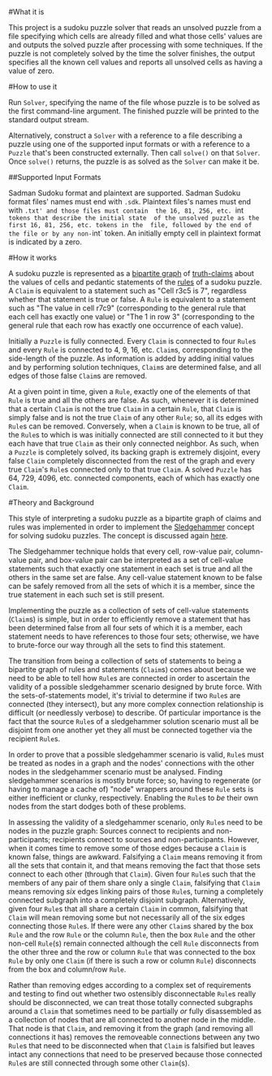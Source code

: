 #What it is

This project is a sudoku puzzle solver that reads an unsolved puzzle 
from a file specifying which cells are already filled and what those 
cells' values are and outputs the solved puzzle after processing with 
some techniques. If the puzzle is not completely solved by the time 
the solver finishes, the output specifies all the known cell values 
and reports all unsolved cells as having a value of zero.

#How to use it

Run `Solver`, specifying the name of the file whose puzzle is to be 
solved as the first command-line argument. The finished puzzle will be 
printed to the standard output stream.

Alternatively, construct a `Solver` with a reference to a file describing a puzzle 
using one of the supported input formats or with a reference to a 
`Puzzle` that's been constructed externally. Then call `solve()` on 
that `Solver`. Once `solve()` returns, the puzzle is as solved as 
the `Solver` can make it be.

##Supported Input Formats

Sadman Sudoku format and plaintext are supported. 
Sadman Sudoku format files' names must end with `.sdk`. Plaintext 
files's names must end with `.txt' and those files must contain 
the 16, 81, 256, etc. `int` tokens that describe the initial state 
of the unsolved puzzle as the first 16, 81, 256, etc. tokens in the 
file, followed by the end of the file or by any non-`int` token. 
An initially empty cell in plaintext format is indicated by a zero.

#How it works

A sudoku puzzle is represented as a 
[bipartite graph](https://en.wikipedia.org/wiki/Bipartite_graph) of 
[truth-claims](https://github.com/fiveham/Sudoku_Solver/blob/master/src/sudoku/Claim.java) 
about the values of cells and pedantic statements 
of the [rules](https://github.com/fiveham/Sudoku_Solver/blob/master/src/sudoku/Rule.java) 
of a sudoku puzzle. A `Claim` is equivalent to a 
statement such as "Cell r3c5 is 7", regardless whether that statement 
is true or false. A `Rule` is equivalent to a statement such as "The 
value in cell r7c9" (corresponding to the general rule that each 
cell has exactly one value) or "The 1 in row 3" (corresponding to the 
general rule that each row has exactly one occurrence of each value).

Initially a `Puzzle` is fully connected. Every `Claim` is connected to 
four `Rule`s and every `Rule` is connected to 4, 9, 16, etc. `Claim`s, 
corresponding to the side-length of the puzzle. As information is added 
by adding initial values and by performing solution techniques, `Claim`s 
are determined false, and all edges of those false `Claim`s are removed.

At a given point in time, given a `Rule`, exactly one of the elements of 
that `Rule` is true and all the others are false. As such, whenever it 
is determined that a certain `Claim` is not the true `Claim` in a certain 
`Rule`, that `Claim` is simply false and is not the true `Claim` of any 
other `Rule`; so, all its edges with `Rule`s can be removed. Conversely, 
when a `Claim` is known to be true, all of the `Rule`s to which is was 
initially connected are still connected to it but they each have that 
true `Claim` as their only connected neighbor. As such, when a `Puzzle` 
is completely solved, its backing graph is extremely disjoint, every 
false `Claim` completely disconnected from the rest of the graph and 
every true `Claim`'s `Rule`s connected only to that true `Claim`. A solved 
`Puzzle` has 64, 729, 4096, etc. connected components, each of which 
has exactly one `Claim`.

#Theory and Background

This style of interpreting a sudoku puzzle as a bipartite graph of 
claims and rules was implemented in order to implement the 
[Sledgehammer](http://onigame.livejournal.com/20626.html) concept 
for solving sudoku puzzles. The concept is discussed again 
[here](http://onigame.livejournal.com/18580.html).

The Sledgehammer technique holds that every cell, row-value pair, 
column-value pair, and box-value pair can be interpreted as a set 
of cell-value statements such that exactly one statement in each set 
is true and all the others in the same set are false. Any cell-value 
statement known to be false can be safely removed from all the sets 
of which it is a member, since the true statement in each such set 
is still present.

Implementing the puzzle as a collection of sets of cell-value statements 
(`Claim`s) is simple, but in order to efficiently remove a statement 
that has been determined false from all four sets of which it is a member, 
each statement needs to have references to those four sets; otherwise, 
we have to brute-force our way through all the sets to find this statement.

The transition from being a collection of sets of statements to being a 
bipartite graph of rules and statements (`Claim`s) comes about because 
we need to be able to tell how `Rule`s are connected in order to ascertain 
the validity of a possible sledgehammer scenario designed by brute force. 
With the sets-of-statements model, it's trivial to determine if two `Rule`s 
are connected (they intersect), but any more complex connection relationship 
is difficult (or needlessly verbose) to describe. Of particular importance is 
the fact that the source `Rule`s of a sledgehammer solution scenario must all 
be disjoint from one another yet they all must be connected together via the 
recipient `Rule`s.

In order to prove that a possible sledgehammer scenario is valid, `Rule`s 
must be treated as nodes in a graph and the nodes' connections with the other 
nodes in the sledgehammer scenario must be analysed. Finding sledgehammer 
scenarios is mostly brute force; so, having to regenerate (or having to manage 
a cache of) "node" wrappers around these `Rule` sets is either inefficient or 
clunky, respectively. Enabling the `Rule`s to *be* their own nodes from the 
start dodges both of these problems.

In assessing the validity of a sledgehammer scenario, only `Rule`s need 
to be nodes in the puzzle graph: Sources connect to recipients and non-participants; 
recipients connect to sources and non-participants. However, when it comes time 
to remove some of those edges because a `Claim` is known false, things are awkward. 
Falsifying a `Claim` means removing it from all the sets that contain it, and that 
means removing the fact that those sets connect to each other (through that `Claim`). 
Given four `Rule`s such that the members of any pair of them share only a single 
`Claim`, falsifying that `Claim` means removing *six* edges linking pairs of 
those `Rule`s, turning a completely connected subgraph into a completely disjoint 
subgraph. Alternatively, given four `Rule`s that all share a certain `Claim` in 
common, falsifying that `Claim` will mean removing some but not necessarily all 
of the six edges connecting those `Rule`s. If there were any other `Claim`s shared 
by the box `Rule` and the row `Rule` or the column `Rule`, then the box `Rule` and 
the other non-cell `Rule`(s) remain connected although the cell `Rule` disconnects 
from the other three and the row or column `Rule` that was connected to the box 
`Rule` by only one `Claim` (if there is such a row or column `Rule`) disconnects 
from the box and column/row `Rule`.

Rather than removing edges according to a complex set of requirements and testing 
to find out whether two ostensibly disconnectable `Rule`s really should be 
disconnected, we can treat those totally connected subgraphs around a `Claim` that 
sometimes need to be partially *or* fully disassembled as a collection of nodes 
that are all connected to another node in the middle. That node is that `Claim`, and 
removing it from the graph (and removing all connections it has) removes the 
removeable connections between any two `Rule`s that need to be disconnected when that 
`Claim` is falsified but leaves intact any connections that need to be preserved 
because those connected `Rule`s are still connected through some other `Claim`(s).
